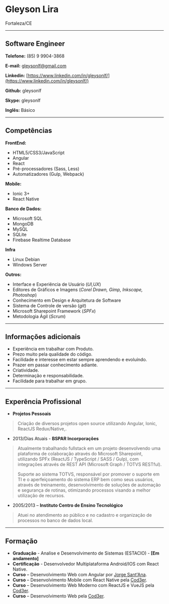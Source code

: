 # Gleyson Lira
Fortaleza/CE

---

## Software Engineer


**Telefone:** (85) 9 9904-3868

**E-mail:** gleysonlf@gmail.com

**Linkedin:** [https://www.linkedin.com/in/gleysonlf/](https://www.linkedin.com/in/gleysonlf/)

**Github:** gleysonlf

**Skype:** gleysonlf

**Inglês:** Básico


---

## Competências

**FrontEnd:**
* HTML5/CSS3/JavaScript
* Angular
* React
* Pré-processadores (Sass, Less)
* Automatizadores (Gulp, Webpack)

**Mobile:**
* Ionic 3+
* React Native

**Banco de Dados:**
* Microsoft SQL
* MongoDB
* MySQL
* SQLite
* Firebase Realtime Database


**Infra**
* Linux Debian
* Windows Server


**Outros:**
* Interface e Experiência de Usuário (*UI,UX*)
* Editores de Gráficos e Imagens (*Corel Drawn, Gimp, Inkscape, Photoshop*)
* Conhecimento em Design e Arquitetura de Software
* Sistema de Controle de versão (*git*)
* Microsoft Sharepoint Framework (*SPFx*)
* Metodologia Ágil (*Scrum*)


---

## Informações adicionais

* Experiência em trabalhar com Produto.
* Prezo muito pela qualidade do código.
* Facilidade e interesse em estar sempre aprendendo e evoluíndo.
* Prazer em passar conhecimento adiante.
* Criatividade.
* Determinação e responsabilidade.
* Facilidade para trabalhar em grupo.

---

## Experência Profissional

* **Projetos Pessoais**
> Criação de diversos projetos open source utilizando Angular, Ionic, ReactJS Redux/Native,.


* 2013/Dias Atuais - **BSPAR Incorporações**
> Atualmente trabalhando fullstack em um projeto desenvolvendo uma plataforma de colaboração através do Microsoft Sharepoint, utilizando SPFx (ReactJS / TypeScript / SASS / Gulp), com integrações através de REST API (Microsoft Graph / TOTVS RESTful).
>
> Suporte ao sistema TOTVS, responsável por promover o suporte em TI e o aperfeiçoamento do sistema ERP bem como seus usuários, através de treinamento, desenvolvimento de soluções de automação e segurança de rotinas, otimizando processos visando a melhor utilização de recursos.

* 2005/2013 – **Instituto Centro de Ensino Tecnológico**
> Atuei no atendimento ao público e no cadastro e organização de processos no banco de dados local.


---

## Formação

* **Graduação** - Analise e Desenvolvimento de Sistemas (ESTACIO) - **[Em andamento]**
* **Certificação** - Desenvolvedor Multiplataforma Android/IOS com React Native.
* **Curso** – Desenvolvimento Web com Angular por [Jorge Sant'Ana](https://www.linkedin.com/in/jorgetadeusantanasilva/).
* **Curso** – Desenvolvimento Mobile com React Native pela [Cod3er](https://github.com/cod3rcursos/).
* **Curso** – Desenvolvimento Web Moderno com ReactJS e VueJS pela [Cod3er](https://github.com/cod3rcursos/).
* **Curso** – Desenvolvimento Web pela [Cod3er](https://github.com/cod3rcursos/).